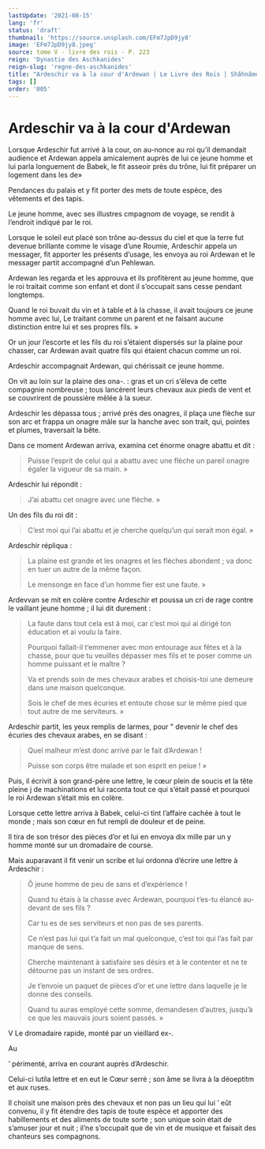 ```yaml
---
lastUpdate: '2021-08-15'
lang: 'fr'
status: 'draft'
thumbnail: 'https://source.unsplash.com/EFm7JpD9jy8'
image: 'EFm7JpD9jy8.jpeg'
source: tome V - livre des rois - P. 223
reign: 'Dynastie des Aschkanides'
reign-slug: 'regne-des-aschkanides'
title: "Ardeschir va à la cour d'Ardewan | Le Livre des Rois | Shâhnâmeh"
tags: []
order: '005'
---
```


<!-- LTeX: language=fr -->

# Ardeschir va à la cour d'Ardewan

Lorsque Ardeschir fut arrivé à la cour, on au-nonce au roi qu’il demandait audience et Ardewan appela amicalement auprès de lui ce jeune homme et lui parla longuement de Babek, le fit asseoir près du trône, lui fit préparer un logement dans les de»

Pendances du palais et y fit porter des mets de toute espèce, des vêtements et des tapis.

Le jeune homme, avec ses illustres cmpagnom de voyage, se rendit à l’endroit indiqué par le roi.

Lorsque le soleil eut placé son trône au-dessus du ciel et que la terre fut devenue brillante comme le visage d’une Roumie, Ardeschir appela un messager, fit apporter les présents d’usage, les envoya au roi Ardewan et le messager partit accompagné d’un Pehlewan.

Ardewan les regarda et les approuva et ils profitèrent au jeune homme, que le roi traitait comme son enfant et dont il s’occupait sans cesse pendant longtemps.

Quand le roi buvait du vin et à table et à la chasse, il avait toujours ce jeune homme avec lui, Le traitant comme un parent et ne faisant aucune distinction entre lui et ses propres fils. »

Or un jour l’escorte et les fils du roi s’étaient dispersés sur la plaine pour chasser, car Ardewan avait quatre fils qui étaient chacun comme un roi.

Ardeschir accompagnait Ardewan, qui chérissait ce jeune homme.

On vit au loin sur la plaine des ona-. : gras et un cri s’éleva de cette compagnie nombreuse ; tous lancèrent leurs chevaux aux pieds de vent et se couvrirent de poussière mêlée à la sueur.

Ardeschir les dépassa tous ; arrivé près des onagres, il plaça une flèche sur son arc et frappa un onagre mâle sur la hanche avec son trait, qui, pointes et plumes, traversait la bête.

Dans ce moment Ardewan arriva, examina cet énorme onagre abattu et dit :

> Puisse l’esprit de celui qui a abattu avec une flèche un pareil onagre égaler la vigueur de sa main. »

Ardeschir lui répondit :

> J’ai abattu cet onagre avec une flèche. »

Un des fils du roi dit :

> C’est moi qui l’ai abattu et je cherche quelqu’un qui serait mon égal. »

Ardeschir répliqua :

> La plaine est grande et les onagres et les flèches abondent ; va donc en tuer un autre de la même façon.
>
> Le mensonge en face d’un homme fier est une faute. »

Ardevvan se mit en colère contre Ardeschir et poussa un cri de rage contre le vaillant jeune homme ; il lui dit durement :

> La faute dans tout cela est à moi, car c’est moi qui ai dirigé ton éducation et ai voulu la faire.
>
> Pourquoi fallait-il t’emmener avec mon entourage aux fêtes et à la chasse, pour que tu veuilles dépasser mes fils et te poser comme un homme puissant et le maître ?
>
> Va et prends soin de mes chevaux arabes et choisis-toi une demeure dans une maison quelconque.
>
> Sois le chef de mes écuries et entoute chose sur le même pied que tout autre de me serviteurs. »

Ardeschir partit, les yeux remplis de larmes, pour "
devenir le chef des écuries des chevaux arabes, en se disant :

> Quel malheur m’est donc arrivé par le fait d’Ardewan !
>
> Puisse son corps être malade et son esprit en peiue ! »

Puis, il écrivit à son grand-père une lettre, le cœur plein de soucis et la tête pleine j de machinations et lui raconta tout ce qui s’était passé et pourquoi le roi Ardewan s’était mis en colère.

Lorsque cette lettre arriva à Babek, celui-ci tint l’affaire cachée à tout le monde ; mais son cœur en fut rempli de douleur et de peine.

Il tira de son trésor des pièces d’or et lui en envoya dix mille par un y homme monté sur un dromadaire de course.

Mais auparavant il fit venir un scribe et lui ordonna d’écrire une lettre à Ardeschir :

> Ô jeune homme de peu de sans et d’expérience !
>
> Quand tu étais à la chasse avec Ardewan, pourquoi t’es-tu élancé au-devant de ses fils ?
>
> Car tu es de ses serviteurs et non pas de ses parents.
>
> Ce n’est pas lui qui t’a fait un mal quelconque, c’est toi qui l’as fait par manque de sens.
>
> Cherche maintenant à satisfaire ses désirs et à le contenter et ne te détourne pas un instant de ses ordres.
>
> Je t’envoie un paquet de pièces d’or et une lettre dans laquelle je le donne des conseils.
>
> Quand tu auras employé cette somme, demandesen d’autres, jusqu’à ce que les mauvais jours soient passés. »

V Le dromadaire rapide, monté par un vieillard ex-.

Au

’ périmenté, arriva en courant auprès d’Ardeschir.

Celui-ci lutila lettre et en eut le Cœur serré ; son âme se livra à la déoeptitm et aux ruses.

Il choisit une maison près des chevaux et non pas un lieu qui lui
’ eût convenu, il y fit étendre des tapis de toute espèce et apporter des habillements et des aliments de toute sorte ; son unique soin était de s’amuser jour et nuit ; il’ne s’occupait que de vin et de musique et faisait des chanteurs ses compagnons.

